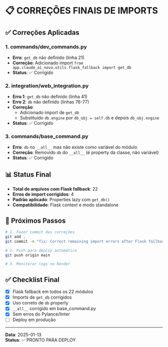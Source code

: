 # 📋 CORREÇÕES FINAIS DE IMPORTS

## ✅ Correções Aplicadas

### 1. **commands/dev_commands.py**
- **Erro**: `get_db` não definido (linha 21)
- **Correção**: Adicionado import `from app.claude_ai_novo.utils.flask_fallback import get_db`
- **Status**: ✅ Corrigido

### 2. **integration/web_integration.py**
- **Erro 1**: `get_db` não definido (linha 41)
- **Erro 2**: `db` não definido (linhas 76-77)
- **Correção**: 
  - Adicionado import de `get_db`
  - Substituído `db.engine` por `db_obj = self.db` e depois `db_obj.engine`
- **Status**: ✅ Corrigido

### 3. **commands/base_command.py**
- **Erro**: `db` no `__all__` mas não existe como variável do módulo
- **Correção**: Removido `db` do `__all__` (é property da classe, não variável)
- **Status**: ✅ Corrigido

## 📊 Status Final

- **Total de arquivos com Flask fallback**: 22
- **Erros de import corrigidos**: 4
- **Padrão aplicado**: Properties lazy com `get_db()`
- **Compatibilidade**: Flask context e modo standalone

## 🚀 Próximos Passos

```bash
# 1. Fazer commit das correções
git add .
git commit -m "fix: Correct remaining import errors after Flask fallback implementation"

# 2. Push para deploy automático
git push origin main

# 3. Monitorar logs no Render
```

## ✅ Checklist Final

- [x] Flask fallback em todos os 22 módulos
- [x] Imports de `get_db` corrigidos
- [x] Uso correto de `db` property
- [x] `__all__` corrigido em base_command.py
- [x] Sem erros do Pylance/linter
- [ ] Deploy em produção

---

**Data**: 2025-01-13  
**Status**: ✅ PRONTO PARA DEPLOY 